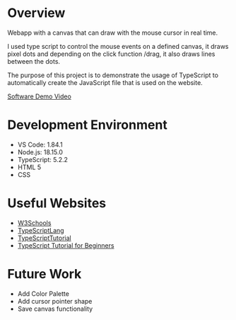 # Overview

Webapp with a canvas that can draw with the mouse cursor in real time.

I used type script to control the mouse events on a defined canvas, it draws pixel dots and depending on the click function /drag, it also draws lines between the dots. 

The purpose of this project is to demonstrate the usage of TypeScript to automatically create the JavaScript file that is used on the website.

[Software Demo Video](https://youtu.be/iad85446i4Y)

# Development Environment

- VS Code: 1.84.1
- Node.js: 18.15.0
- TypeScript: 5.2.2
- HTML 5
- CSS

# Useful Websites

- [W3Schools](https://www.w3schools.com/typescript/)
- [TypeScriptLang](https://www.typescriptlang.org/docs/handbook/typescript-in-5-minutes.htmle)
- [TypeScriptTutorial](https://www.typescripttutorial.net/)
- [TypeScript Tutorial for Beginners](https://www.youtube.com/watch?v=d56mG7DezGs)

# Future Work

- Add Color Palette
- Add cursor pointer shape
- Save canvas functionality